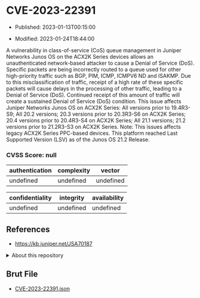 # CVE-2023-22391

- Published: 2023-01-13T00:15:00

- Modified: 2023-01-24T18:44:00

A vulnerability in class-of-service (CoS) queue management in Juniper Networks Junos OS on the ACX2K Series devices allows an unauthenticated network-based attacker to cause a Denial of Service (DoS). Specific packets are being incorrectly routed to a queue used for other high-priority traffic such as BGP, PIM, ICMP, ICMPV6 ND and ISAKMP. Due to this misclassification of traffic, receipt of a high rate of these specific packets will cause delays in the processing of other traffic, leading to a Denial of Service (DoS). Continued receipt of this amount of traffic will create a sustained Denial of Service (DoS) condition. This issue affects Juniper Networks Junos OS on ACX2K Series: All versions prior to 19.4R3-S9; All 20.2 versions; 20.3 versions prior to 20.3R3-S6 on ACX2K Series; 20.4 versions prior to 20.4R3-S4 on ACX2K Series; All 21.1 versions; 21.2 versions prior to 21.2R3-S3 on ACX2K Series. Note: This issues affects legacy ACX2K Series PPC-based devices. This platform reached Last Supported Version (LSV) as of the Junos OS 21.2 Release.

### CVSS Score: **null**

| authentication | complexity | vector |
| --- | --- | --- |
| undefined | undefined | undefined |

| confidentiality | integrity | availability |
| --- | --- | --- |
| undefined | undefined | undefined |

## References

* https://kb.juniper.net/JSA70187

<details>
<summary>About this repository</summary> 

  This repository is part of the project [Live Hack CVE](https://github.com/Live-Hack-CVE). Main website can be found [www.live-hack.org](https://www.live-hack.org) 
  
  Made by [Sn0wAlice](https://github.com/Sn0wAlice) for the people that care about security and need to have a feed of the latest CVEs. Hope you enjoy it, don't forget to star the repo and follow me on [Twitter](https://twitter.com/Sn0wAlice) and [Github](https://github.com/Sn0wAlice). And that is my [personnal website](https://www.alice-snow.me/)

  - [Home Page](https://github.com/Live-Hack-CVE)
  - [Framework](https://github.com/Live-Hack-CVE/cve-framework)
  - [CVE database](https://github.com/Live-Hack-CVE/full_database)
  - [Changelog](https://github.com/Live-Hack-CVE/Changelog)
</details>

## Brut File

* [CVE-2023-22391.json](https://raw.githubusercontent.com/Live-Hack-CVE/full_database/main/cves/2023/CVE-2023-22391.json)

